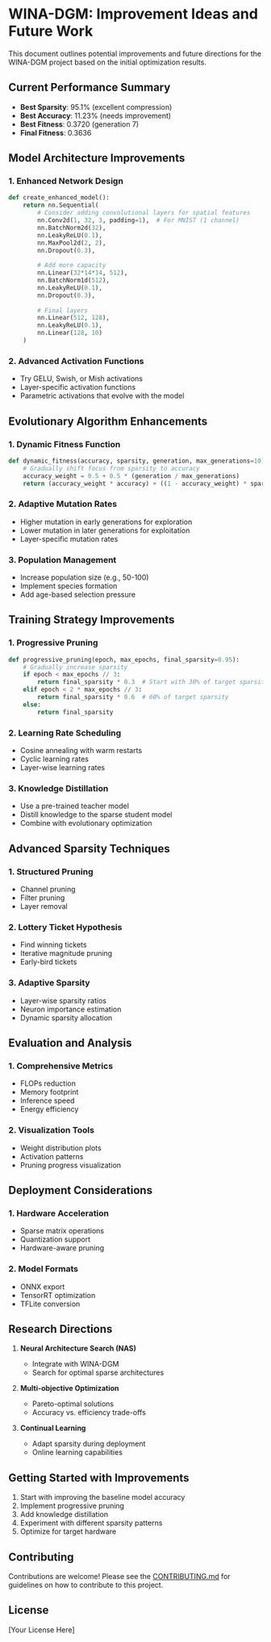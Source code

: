 # WINA-DGM: Improvement Ideas and Future Work

This document outlines potential improvements and future directions for the WINA-DGM project based on the initial optimization results.

## Current Performance Summary

- **Best Sparsity**: 95.1% (excellent compression)
- **Best Accuracy**: 11.23% (needs improvement)
- **Best Fitness**: 0.3720 (generation 7)
- **Final Fitness**: 0.3636

## Model Architecture Improvements

### 1. Enhanced Network Design
```python
def create_enhanced_model():
    return nn.Sequential(
        # Consider adding convolutional layers for spatial features
        nn.Conv2d(1, 32, 3, padding=1),  # For MNIST (1 channel)
        nn.BatchNorm2d(32),
        nn.LeakyReLU(0.1),
        nn.MaxPool2d(2, 2),
        nn.Dropout(0.3),
        
        # Add more capacity
        nn.Linear(32*14*14, 512),
        nn.BatchNorm1d(512),
        nn.LeakyReLU(0.1),
        nn.Dropout(0.3),
        
        # Final layers
        nn.Linear(512, 128),
        nn.LeakyReLU(0.1),
        nn.Linear(128, 10)
    )
```

### 2. Advanced Activation Functions
- Try GELU, Swish, or Mish activations
- Layer-specific activation functions
- Parametric activations that evolve with the model

## Evolutionary Algorithm Enhancements

### 1. Dynamic Fitness Function
```python
def dynamic_fitness(accuracy, sparsity, generation, max_generations=10):
    # Gradually shift focus from sparsity to accuracy
    accuracy_weight = 0.5 + 0.5 * (generation / max_generations)
    return (accuracy_weight * accuracy) + ((1 - accuracy_weight) * sparsity)
```

### 2. Adaptive Mutation Rates
- Higher mutation in early generations for exploration
- Lower mutation in later generations for exploitation
- Layer-specific mutation rates

### 3. Population Management
- Increase population size (e.g., 50-100)
- Implement species formation
- Add age-based selection pressure

## Training Strategy Improvements

### 1. Progressive Pruning
```python
def progressive_pruning(epoch, max_epochs, final_sparsity=0.95):
    # Gradually increase sparsity
    if epoch < max_epochs // 3:
        return final_sparsity * 0.3  # Start with 30% of target sparsity
    elif epoch < 2 * max_epochs // 3:
        return final_sparsity * 0.6  # 60% of target sparsity
    else:
        return final_sparsity
```

### 2. Learning Rate Scheduling
- Cosine annealing with warm restarts
- Cyclic learning rates
- Layer-wise learning rates

### 3. Knowledge Distillation
- Use a pre-trained teacher model
- Distill knowledge to the sparse student model
- Combine with evolutionary optimization

## Advanced Sparsity Techniques

### 1. Structured Pruning
- Channel pruning
- Filter pruning
- Layer removal

### 2. Lottery Ticket Hypothesis
- Find winning tickets
- Iterative magnitude pruning
- Early-bird tickets

### 3. Adaptive Sparsity
- Layer-wise sparsity ratios
- Neuron importance estimation
- Dynamic sparsity allocation

## Evaluation and Analysis

### 1. Comprehensive Metrics
- FLOPs reduction
- Memory footprint
- Inference speed
- Energy efficiency

### 2. Visualization Tools
- Weight distribution plots
- Activation patterns
- Pruning progress visualization

## Deployment Considerations

### 1. Hardware Acceleration
- Sparse matrix operations
- Quantization support
- Hardware-aware pruning

### 2. Model Formats
- ONNX export
- TensorRT optimization
- TFLite conversion

## Research Directions

1. **Neural Architecture Search (NAS)**
   - Integrate with WINA-DGM
   - Search for optimal sparse architectures

2. **Multi-objective Optimization**
   - Pareto-optimal solutions
   - Accuracy vs. efficiency trade-offs

3. **Continual Learning**
   - Adapt sparsity during deployment
   - Online learning capabilities

## Getting Started with Improvements

1. Start with improving the baseline model accuracy
2. Implement progressive pruning
3. Add knowledge distillation
4. Experiment with different sparsity patterns
5. Optimize for target hardware

## Contributing

Contributions are welcome! Please see the [CONTRIBUTING.md](CONTRIBUTING.md) for guidelines on how to contribute to this project.

## License

[Your License Here]
